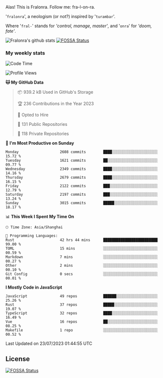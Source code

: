 Alas! This is Fralonra. Follow me: fra-l-on-ra.

'`fralonra`', a neologism (or not?) inspired by '`turambar`'.

Where '`fral-`' stands for *'control, manage, master'*, and '`onra`' for *'doom, fate'*.

![Fralonra's github stats](https://github-readme-stats.vercel.app/api?username=fralonra)
[![FOSSA Status](https://app.fossa.com/api/projects/git%2Bgithub.com%2Ffralonra%2Ffralonra.svg?type=shield)](https://app.fossa.com/projects/git%2Bgithub.com%2Ffralonra%2Ffralonra?ref=badge_shield)

### My weekly stats

<!--START_SECTION:waka-->
![Code Time](http://img.shields.io/badge/Code%20Time-3%2C770%20hrs%2028%20mins-blue)

![Profile Views](http://img.shields.io/badge/Profile%20Views-0-blue)

**🐱 My GitHub Data** 

> 📦 939.2 kB Used in GitHub's Storage 
 > 
> 🏆 236 Contributions in the Year 2023
 > 
> 💼 Opted to Hire
 > 
> 📜 131 Public Repositories 
 > 
> 🔑 118 Private Repositories 
 > 
📅 **I'm Most Productive on Sunday** 

```text
Monday                   2608 commits        ████░░░░░░░░░░░░░░░░░░░░░   15.72 % 
Tuesday                  1621 commits        ██░░░░░░░░░░░░░░░░░░░░░░░   09.77 % 
Wednesday                2349 commits        ████░░░░░░░░░░░░░░░░░░░░░   14.16 % 
Thursday                 2679 commits        ████░░░░░░░░░░░░░░░░░░░░░   16.15 % 
Friday                   2122 commits        ███░░░░░░░░░░░░░░░░░░░░░░   12.79 % 
Saturday                 2197 commits        ███░░░░░░░░░░░░░░░░░░░░░░   13.24 % 
Sunday                   3015 commits        █████░░░░░░░░░░░░░░░░░░░░   18.17 % 
```


📊 **This Week I Spent My Time On** 

```text
🕑︎ Time Zone: Asia/Shanghai

💬 Programming Languages: 
Rust                     42 hrs 44 mins      █████████████████████████   99.00 % 
TOML                     15 mins             ░░░░░░░░░░░░░░░░░░░░░░░░░   00.59 % 
Markdown                 7 mins              ░░░░░░░░░░░░░░░░░░░░░░░░░   00.27 % 
Other                    2 mins              ░░░░░░░░░░░░░░░░░░░░░░░░░   00.10 % 
Git Config               0 secs              ░░░░░░░░░░░░░░░░░░░░░░░░░   00.01 % 
```

**I Mostly Code in JavaScript** 

```text
JavaScript               49 repos            ██████░░░░░░░░░░░░░░░░░░░   25.26 % 
Rust                     37 repos            █████░░░░░░░░░░░░░░░░░░░░   19.07 % 
TypeScript               32 repos            ████░░░░░░░░░░░░░░░░░░░░░   16.49 % 
Vue                      16 repos            ██░░░░░░░░░░░░░░░░░░░░░░░   08.25 % 
Makefile                 1 repo              ░░░░░░░░░░░░░░░░░░░░░░░░░   00.52 % 
```




 Last Updated on 23/07/2023 01:44:55 UTC
<!--END_SECTION:waka-->

## License
[![FOSSA Status](https://app.fossa.com/api/projects/git%2Bgithub.com%2Ffralonra%2Ffralonra.svg?type=large)](https://app.fossa.com/projects/git%2Bgithub.com%2Ffralonra%2Ffralonra?ref=badge_large)